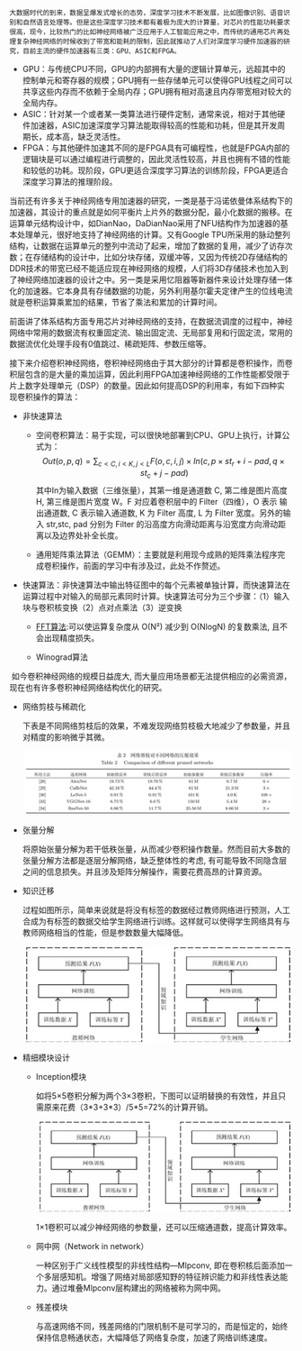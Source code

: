 	大数据时代的到来，数据呈爆发式增长的态势，深度学习技术不断发展，比如图像识别、语音识别和自然语言处理等。但是这些深度学习技术都有着极为庞大的计算量，对芯片的性能功耗要求很高，现今，比较热门的比如神经网络被广泛应用于人工智能应用之中，而传统的通用芯片再处理复杂神经网络的时候收到了带宽和能耗的限制，因此就推动了人们对深度学习硬件加速器的研究，目前主流的硬件加速器有三类：GPU、ASIC和FPGA。

- GPU：与传统CPU不同，GPU的内部拥有大量的逻辑计算单元，远超其中的控制单元和寄存器的规模；GPU拥有一些存储单元可以使得GPU线程之间可以共享这些内存而不依赖于全局内存；GPU拥有相对高速且内存带宽相对较大的全局内存。
- ASIC：针对某一个或者某一类算法进行硬件定制，通常来说，相对于其他硬件加速器，ASIC加速深度学习算法能取得较高的性能和功耗，但是其开发周期长，成本高，缺乏灵活性。
- FPGA：与其他硬件加速其不同的是FPGA具有可编程性，也就是FPGA内部的逻辑块是可以通过编程进行调整的，因此灵活性较高，并且也拥有不错的性能和较低的功耗。现阶段，GPU更适合深度学习算法的训练阶段，FPGA更适合深度学习算法的推理阶段。

​    当前还有许多关于神经网络专用加速器的研究，一类是基于冯诺依曼体系结构下的加速器，其设计的重点就是如何平衡片上片外的数据分配，最小化数据的搬移。在运算单元结构设计中，如DianNao，DaDianNao采用了NFU结构作为加速器的基本处理单元，很好地支持了神经网络的计算。又有Google TPU所采用的脉动整列结构，让数据在运算单元的整列中流动了起来，增加了数据的复用，减少了访存次数；在存储结构的设计中，比如分块存储，双缓冲等，又因为传统2D存储结构的DDR技术的带宽已经不能适应现在神经网络的规模，人们将3D存储技术也加入到了神经网络加速器的设计之中。另一类是采用忆阻器等新器件来设计处理存储一体化的加速器。它本身具有存储数据的功能，另外利用基尔霍夫定律产生的位线电流就是卷积运算乘累加的结果，节省了乘法和累加的计算时间。

​	前面讲了体系结构方面专用芯片对神经网络的支持，在数据流调度的过程中，神经网络中常用的数据流有权重固定流、输出固定流、无局部复用和行固定流，常用的数据流优化处理手段有0值跳过、稀疏矩阵、参数压缩等。

​	接下来介绍卷积神经网络，卷积神经网络由于其大部分的计算都是卷积操作，而卷积层包含的是大量的乘加运算，因此利用FPGA加速神经网络的工作性能都受限于片上数字处理单元（DSP）的数量。因此如何提高DSP的利用率，有如下四种实现卷积操作的算法：

- 非快速算法

  - 空间卷积算法：易于实现，可以很快地部署到CPU、GPU上执行，计算公式为：
    $$
    Out(o,p,q)=\sum_{c<C,i<K,j<L}F(o,c,i,j)\times In(c,p\times st_r+i-pad,q\times st_c+j-pad)
    $$
    其中In为输入数据（三维张量），其第一维是通道数 C, 第二维是图片高度 H, 第三维是图片宽度 W。F 对应着卷积层中的 Filter（四维），O 表示 输出通道数, C 表示输入通道数, K 为 Filter 高度, L 为 Filter 宽度。另外的输入 str,stc, pad 分别为 Filter 的沿高度方向滑动距离与沿宽度方向滑动距离以及边界处补全长度。

  - 通用矩阵乘法算法（GEMM）：主要就是利用现今成熟的矩阵乘法程序完成卷积操作，前面的学习中有涉及过，此处不作赘述。

- 快速算法：非快速算法中输出特征图中的每个元素被单独计算，而快速算法在运算过程中对输入的局部元素同时计算。快速算法可分为三个步骤：（1）输入块与卷积核变换（2）点对点乘法（3）逆变换

  - [FFT算法](https://blog.csdn.net/WADuan2/article/details/79529900):可以使运算复杂度从 O(N²) 减少到 O(NlogN) 的复数乘法, 且不会出现精度损失。

  - Winograd算法

​    如今卷积神经网络的规模日益庞大, 而大量应用场景都无法提供相应的必需资源，现在也有许多卷积神经网络结构优化的研究。

- 网络剪枝与稀疏化

  下表是不同网络剪枝后的效果，不难发现网络剪枝极大地减少了参数量，并且对精度的影响微乎其微。

  ![image-20210703153049707](../img/硬件加速背景及卷积神经网络优化/网络剪枝对不同网络的压缩效果.png)

- 张量分解

  将原始张量分解为若干低秩张量，从而减少卷积操作数量。然而目前大多数的张量分解方法都是逐层分解网络，缺乏整体性的考虑, 有可能导致不同隐含层之间的信息损失。并且涉及矩阵分解操作，需要花费高昂的计算资源。

- 知识迁移

  过程如图所示，简单来说就是将没有标签的数据经过教师网络进行预测，人工合成为有标签的数据交给学生网络进行训练。这样就可以使得学生网络具有与教师网络相当的性能，但是参数数量大幅降低。

  ![image-20210703154429915](../img/硬件加速背景及卷积神经网络优化/知识迁移过程-163428749016319.png)

- 精细模块设计

  - Inception模块

    如将5×5卷积分解为两个3×3卷积，下图可以证明替换的有效性，并且只需原来花费（3\*3+3\*3）/5*5=72%的计算开销。

    ![image-20210703160209653](../img/硬件加速背景及卷积神经网络优化/知识迁移过程-163428749016319.png)

    1×1卷积可以减少神经网络的参数量，还可以压缩通道数，提高计算效率。

  - 网中网（Network in network）

    一种区别于广义线性模型的非线性结构—Mlpconv, 即在卷积核后面添加一个多层感知机。增强了网络对局部感知野的特征辨识能力和非线性表达能力。通过堆叠Mlpconv层构建出的网络被称为网中网。

  - 残差模块

    与高速网络不同，残差网络的门限机制不是可学习的，而是恒定的，始终保持信息畅通状态，大幅降低了网络复杂度，加速了网络训练速度。
